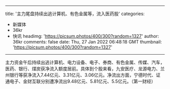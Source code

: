 
---
title: '主力尾盘持续出逃计算机、有色金属等，流入医药股'
categories: 
 - 新媒体
 - 36kr
 - 快讯
headimg: 'https://picsum.photos/400/300?random=1327'
author: 36kr
comments: false
date: Thu, 27 Jan 2022 06:48:18 GMT
thumbnail: 'https://picsum.photos/400/300?random=1327'
---

<div>   
主力资金午后持续出逃计算机、电力设备、电子、券商、有色金属、传媒、汽车，医药、银行、煤炭获净流入额度居前。具体到个股来看，九安医疗、龙源电力、兰州银行等获净流入7.44亿元、3.31亿元、3.06亿元。净流出方面，宁德时代、证通电子、金财互联分别遭净流出9.48亿元、5.81亿元、5.5亿元。（第一财经）  
</div>
            